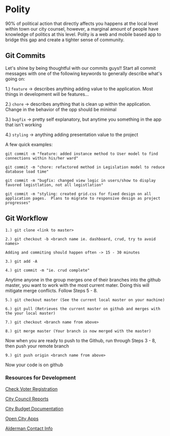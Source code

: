 Polity
======

90% of political action that directly affects you happens at the local level within town our city counsel, however, a marginal amount of people have knowledge of politics at this level.  Polity is a web and mobile based app to bridge this gap and create a tighter sense of community.

## Git Commits

Let's shine by being thoughtful with our commits guys!! Start all commit messages with one of the following keywords to generally describe what's going on:

1.) `feature` -> describes anything adding value to the application.  Most things in development will be features...

2.) `chore` -> describes anything that is clean up within the application.  Change in the behavior of the opp should be minimal

3.) `bugfix` -> pretty self explanatory, but anytime you something in the app that isn't working

4.) `styling` -> anything adding presentation value to the project


A few quick examples:

`git commit -m "feature: added instance method to User model to find connections within his/her ward"`

`git commit -m "chore: refactored method in Legislation model to reduce database load time"`

`git commit -m "bugfix: changed view logic in users/show to display favored legistlation, not all legistlation"`

`git commit -m "styling: created grid.css for fixed design on all application pages.  Plans to migrate to responsive design as project progresses"`

## Git Workflow

```
1.) git clone <link to master>

2.) git checkout -b <branch name ie. dashboard, crud, try to avoid names>

Adding and commiting should happen often -> 15 - 30 minutes

3.) git add -A

4.) git commit -m "ie. crud complete"
```
Anytime anyone in the group merges one of their branches into the github master, you want to work with the most current mater. Doing this will mitigate merge conflicts. Follow Steps 5 - 8.
```
5.) git checkout master (See the current local master on your machine)

6.) git pull (Retrieves the current master on github and merges with the your local master)

7.) git checkout <branch name from above>

8.) git merge master (Your branch is now merged with the master)
```
Now when you are ready to push to the Github, run through Steps 3 - 8, then push your remote branch
```
9.) git push origin <branch name from above>
```
Now your code is on github

### Resources for Development

[Check Voter Registration](http://www.chicagoelections.com/voterinfo.php)

[City Council Reports](http://chicityclerk.com/council/reports.php)

[City Budget Documentation](http://chicityclerk.com/legislation-records/journals-reports/city-budgets/)

[Open City Apps](http://opencityapps.org/)

[Alderman Contact Info](https://data.cityofchicago.org/Facilities-Geographic-Boundaries/Ward-Offices/htai-wnw4)
